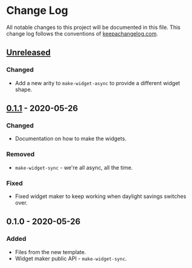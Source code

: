 # Change Log
All notable changes to this project will be documented in this file. This change log follows the conventions of [keepachangelog.com](http://keepachangelog.com/).

## [Unreleased]
### Changed
- Add a new arity to `make-widget-async` to provide a different widget shape.

## [0.1.1] - 2020-05-26
### Changed
- Documentation on how to make the widgets.

### Removed
- `make-widget-sync` - we're all async, all the time.

### Fixed
- Fixed widget maker to keep working when daylight savings switches over.

## 0.1.0 - 2020-05-26
### Added
- Files from the new template.
- Widget maker public API - `make-widget-sync`.

[Unreleased]: https://github.com/your-name/dorab-lib-template/compare/0.1.1...HEAD
[0.1.1]: https://github.com/your-name/dorab-lib-template/compare/0.1.0...0.1.1
